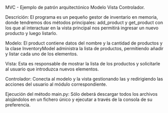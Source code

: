 MVC - Ejemplo de patrón arquitectónico Modelo Vista Controlador.

Descrición:
    El programa es un pequeño gestor de inventario en memoria, donde tendremos dos métodos principales: add_product y get_product con los que al interactuar
    en la vista principal nos permitirá ingresar un nuevo producto y luego listarlo.

Modelo:
    El product contiene datos del nombre y la cantidad de productos y la clase InventoryModel administra la lista de productos, permitiendo añadir y listar cada uno de los elementos.

Vista: 
    Esta es responsable de mostrar la lista de los productos y solicitarle al usuario que introduzca nuevos elementos.

Controlador:
    Conecta al modelo y la vista gestionando las y redirigiendo las acciones del usuario al módulo correspondiente.

Ejecución del método main.py:
    Sólo deberá descargar todos los archivos alojándolos en un fichero único y ejecutar a través de la consola de su preferencia.